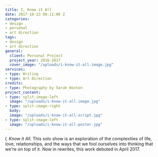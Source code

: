 ```yaml
---
title: I, Know it All
date: 2017-10-23 08:11:00 Z
categories:
- design
- personal
- art direction
tags:
- design
- art direction
general:
  client: Personal Project
  project_year: 2016-2017
  cover_image: "/uploads/i-know-it-all-image.jpg"
services:
- type: Writing
- type: Art Direction
credits:
- type: Photography by Sarah Winton
project_content:
- type: split-image-left
  image: "/uploads/i-know-it-all-image.jpg"
- type: split-image-right
  body: 
  image: "/uploads/i-know-it-all-script.jpg"
- type: split-image-left
  image: "/uploads/i-know-it-all-poster.jpg"
---
```


_I, Know it All_. This solo show is an exploration of the complexities of life, love, relationships, and the ways that we fool ourselves into thinking that we're on top of it. Now in rewrites, this work debuted in April 2017.
